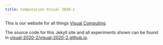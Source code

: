 ```yaml
---
title: Computación Visual 2020-2
---
```


This is our website for all things [Visual Computing](https://garayf.github.io/visua/).

The source code for this Jekyll site and all experiments shown can be found in
[visual-2020-2/visual-2020-2.github.io](https://github.com/garayf/visua).



